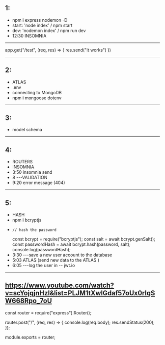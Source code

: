 ## 1:
- npm i express nodemon -D 
- start: 'node index' / npm start
- dev: 'nodemon index' / npm run dev
- 12:30 INSOMNIA
--------------------
app.get("/test", (req, res) => {
    res.send("It works")
})

--------------------
## 2:
- ATLAS
- .env
- connecting to MongoDB
- npm i mongoose dotenv
------------
## 3:
- model schema
------------
## 4:
- ROUTERS
- INSOMNIA
- 3:50 insomnia send
- 8 ---VALIDATION
- 9:20 error message (404)
-----------
## 5:
- HASH
- npm i bcryptjs
-     // hash the password
    const bcrypt = require("bcryptjs");
    const salt = await bcrypt.genSalt();
    const passwordHash = await bcrypt.hash(password, salt);
    console.log(passwordHash);
- 3:30 ---save a new user account to the database
- 5:03 ATLAS (send new data to the ATLAS )
- 6:05 ---log the user in -- jwt.io





-------------------------------
## https://www.youtube.com/watch?v=scYojqjnHzI&list=PLJM1tXwlGdaf57oUx0rIqSW668Rpo_7oU


const router = require("express").Router();

router.post("/", (req, res) => {
  console.log(req.body);
  res.sendStatus(200);
});

module.exports = router;
